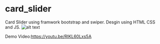 # card_slider
Card Slider using framwork bootstrap and swiper.
Desgin using HTML CSS and JS.
![alt text](https://user-images.githubusercontent.com/88928902/185574461-d5a19c8e-f6fa-49e0-b5ea-4d726133e20e.jpg)

Demo Video:https://youtu.be/RIKL60Lxs5A
